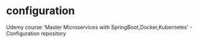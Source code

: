 # configuration
Udemy course 'Master Microservices with SpringBoot,Docker,Kubernetes' - Configuration repository
